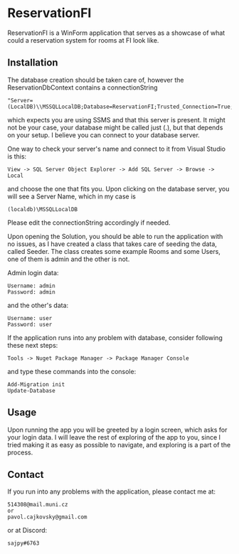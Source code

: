 ﻿# ReservationFI

ReservationFI is a WinForm application that serves as a showcase of what could a reservation system for rooms at FI look like.

## Installation

The database creation should be taken care of, however the ReservationDbContext contains a connectionString

```code
"Server=(LocalDB)\\MSSQLLocalDB;Database=ReservationFI;Trusted_Connection=True;"
```
which expects you are using SSMS and that this server is present. It might not be your case, your database might be called just (.),
but that depends on your setup. I believe you can connect to your database server.

One way to check your server's name and connect to it from Visual Studio is this: 

```code
View -> SQL Server Object Explorer -> Add SQL Server -> Browse -> Local
```
and choose the one that fits you. 
Upon clicking on the database server, you will see a Server Name, which in my case is 

```code
(localdb)\MSSQLLocalDB
```
Please edit the connectionString accordingly if needed.

Upon opening the Solution, you should be able to run the application with no issues, as I have created a class that takes care of seeding the data, called Seeder. The class creates some example Rooms and some Users, one of them is admin and the other is not.

Admin login data:
```code
Username: admin
Password: admin
```
and the other's data:

```code
Username: user
Password: user
```

If the application runs into any problem with database, consider following these next steps:

```code
Tools -> Nuget Package Manager -> Package Manager Console
```

and type these commands into the console:

```code
Add-Migration init
Update-Database
```

## Usage

Upon running the app you will be greeted by a login screen, which asks for your login data. I will leave the rest of exploring of the app to you, since I tried making it as easy as possible to navigate, and exploring is a part of the process.

## Contact

If you run into any problems with the application, please contact me at:

```code
514308@mail.muni.cz
or
pavol.cajkovsky@gmail.com
```
or at Discord:

```code
𝚜𝚊𝚓𝚙𝚢#6763
```

